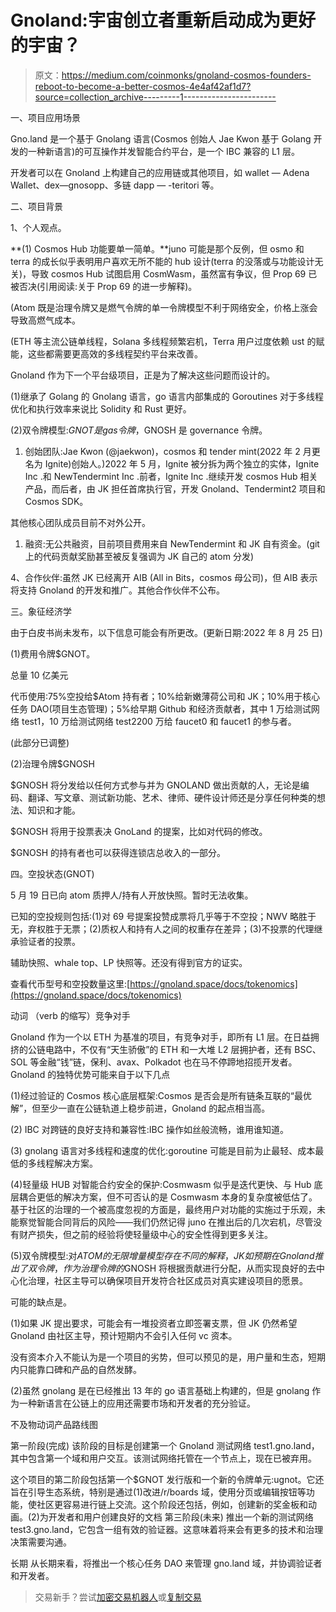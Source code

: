 # Gnoland:宇宙创立者重新启动成为更好的宇宙？

> 原文：<https://medium.com/coinmonks/gnoland-cosmos-founders-reboot-to-become-a-better-cosmos-4e4af42af1d7?source=collection_archive---------1----------------------->

一、项目应用场景

Gno.land 是一个基于 Gnolang 语言(Cosmos 创始人 Jae Kwon 基于 Golang 开发的一种新语言)的可互操作并发智能合约平台，是一个 IBC 兼容的 L1 层。

开发者可以在 Gnoland 上构建自己的应用链或其他项目，如 wallet — Adena Wallet、dex—gnosopp、多链 dapp — -teritori 等。

二、项目背景

1、个人观点。

**(1) Cosmos Hub 功能要单一简单。**juno 可能是那个反例，但 osmo 和 terra 的成长似乎表明用户喜欢无所不能的 hub 设计(terra 的没落或与功能设计无关)，导致 cosmos Hub 试图启用 CosmWasm，虽然富有争议，但 Prop 69 已被否决(引用阅读:关于 Prop 69 的进一步解释)。

(Atom 既是治理令牌又是燃气令牌的单一令牌模型不利于网络安全，价格上涨会导致高燃气成本。

(ETH 等主流公链单线程，Solana 多线程频繁宕机，Terra 用户过度依赖 ust 的赋能，这些都需要更高效的多线程契约平台来改善。

Gnoland 作为下一个平台级项目，正是为了解决这些问题而设计的。

(1)继承了 Golang 的 Gnolang 语言，go 语言内部集成的 Goroutines 对于多线程优化和执行效率来说比 Solidity 和 Rust 更好。

(2)双令牌模型:$GNOT 是 gas 令牌，$GNOSH 是 governance 令牌。

1.  创始团队:Jae Kwon (@jaekwon)，cosmos 和 tender mint(2022 年 2 月更名为 Ignite)创始人。)2022 年 5 月，Ignite 被分拆为两个独立的实体，Ignite Inc .和 NewTendermint Inc .前者，Ignite Inc .继续开发 cosmos Hub 相关产品，而后者，由 JK 担任首席执行官，开发 Gnoland、Tendermint2 项目和 Cosmos SDK。

其他核心团队成员目前不对外公开。

1.  融资:无公共融资，目前项目费用来自 NewTendermint 和 JK 自有资金。(git 上的代码贡献奖励甚至被反复强调为 JK 自己的 atom 分发)

4、合作伙伴:虽然 JK 已经离开 AIB (All in Bits，cosmos 母公司)，但 AIB 表示将支持 Gnoland 的开发和推广。其他合作伙伴不公布。

三。象征经济学

由于白皮书尚未发布，以下信息可能会有所更改。(更新日期:2022 年 8 月 25 日)

(1)费用令牌$GNOT。

总量 10 亿美元

代币使用:75%空投给$Atom 持有者；10%给新嫩薄荷公司和 JK；10%用于核心任务 DAO(项目生态管理)；5%给早期 Github 和经济贡献者，其中 1 万给测试网络 test1，10 万给测试网络 test2200 万给 faucet0 和 faucet1 的参与者。

(此部分已调整)

(2)治理令牌$GNOSH

$GNOSH 将分发给以任何方式参与并为 GNOLAND 做出贡献的人，无论是编码、翻译、写文章、测试新功能、艺术、律师、硬件设计师还是分享任何种类的想法、知识和才能。

$GNOSH 将用于投票表决 GnoLand 的提案，比如对代码的修改。

$GNOSH 的持有者也可以获得连锁店总收入的一部分。

四。空投状态(GNOT)

5 月 19 日已向 atom 质押人/持有人开放快照。暂时无法收集。

已知的空投规则包括:(1)对 69 号提案投赞成票将几乎等于不空投；NWV 略胜于无，弃权胜于无票；(2)质权人和持有人之间的权重存在差异；(3)不投票的代理继承验证者的投票。

辅助快照、whale top、LP 快照等。还没有得到官方的证实。

查看代币型号和空投数量这里:[https://gnoland.space/docs/tokenomics](https://gnoland.space/docs/tokenomics)

动词 （verb 的缩写）竞争对手

Gnoland 作为一个以 ETH 为基准的项目，有竞争对手，即所有 L1 层。在日益拥挤的公链电路中，不仅有“天生骄傲”的 ETH 和一大堆 L2 层拥护者，还有 BSC、SOL 等金融“钱”链，保利、avax、Polkadot 也在马不停蹄地招揽开发者。Gnoland 的独特优势可能来自于以下几点

(1)经过验证的 Cosmos 核心底层框架:Cosmos 是否会是所有链条互联的“最优解”，但至少一直在公链轨道上稳步前进，Gnoland 的起点相当高。

(2) IBC 对跨链的良好支持和兼容性:IBC 操作如丝般流畅，谁用谁知道。

(3) gnolang 语言对多线程和速度的优化:goroutine 可能是目前为止最轻、成本最低的多线程解决方案。

(4)轻量级 HUB 对智能合约安全的保护:Cosmwasm 似乎是迭代更快、与 Hub 底层耦合更低的解决方案，但不可否认的是 Cosmwasm 本身的复杂度被低估了。基于社区的治理的一个被高度忽视的方面是，最终用户对功能的实施过于乐观，未能察觉智能合同背后的风险——我们仍然记得 juno 在推出后的几次宕机，尽管没有财产损失，但之前的经验将使轻量级中心的安全性得到更多关注。

(5)双令牌模型:对$ATOM 的无限增量模型存在不同的解释，JK 如预期在 Gnoland 推出了双令牌，作为治理令牌的$GNOSH 将根据贡献进行分配，从而实现良好的去中心化治理，社区主导可以确保项目开发符合社区成员对真实建设项目的愿景。

可能的缺点是。

(1)如果 JK 提出要求，可能会有一堆投资者立即签署支票，但 JK 仍然希望 Gnoland 由社区主导，预计短期内不会引入任何 vc 资本。

没有资本介入不能认为是一个项目的劣势，但可以预见的是，用户量和生态，短期内只能靠口碑和产品的自然发酵。

(2)虽然 gnolang 是在已经推出 13 年的 go 语言基础上构建的，但是 gnolang 作为一种新语言在公链上的应用还需要市场和开发者的充分验证。

不及物动词产品路线图

第一阶段(完成)
该阶段的目标是创建第一个 Gnoland 测试网络 test1.gno.land，其中包含第一个域和用户交互。该测试网络托管在一个节点上，现在已被弃用。

这个项目的第二阶段包括第一个$GNOT 发行版和一个新的令牌单元:ugnot。它还旨在引导生态系统，特别是通过(1)改进/r/boards 域，使用分页或编辑按钮等功能，使社区更容易进行链上交流。这个阶段还包括，例如，创建新的奖金板和动画。(2)为开发者和用户创建良好的文档
第三阶段(未来)
推出一个新的测试网络 test3.gno.land，它包含一组有效的验证器。这意味着将来会有更多的技术和治理决策需要沟通。

长期
从长期来看，将推出一个核心任务 DAO 来管理 gno.land 域，并协调验证者和开发者。

> 交易新手？尝试[加密交易机器人](/coinmonks/crypto-trading-bot-c2ffce8acb2a)或[复制交易](/coinmonks/top-10-crypto-copy-trading-platforms-for-beginners-d0c37c7d698c)